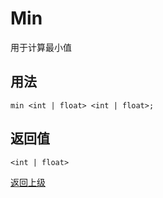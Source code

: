 # Min

用于计算最小值

## 用法

```min <int | float> <int | float>;```

## 返回值

`<int | float>`


[返回上级](../_.md)